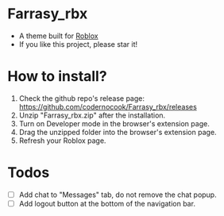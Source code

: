 # Farrasy_rbx

- A theme built for [Roblox](https://roblox.com/)
- If you like this project, please star it!

# How to install?
1. Check the github repo's release page: https://github.com/codernocook/Farrasy_rbx/releases
2. Unzip "Farrasy_rbx.zip" after the installation.
3. Turn on Developer mode in the browser's extension page.
4. Drag the unzipped folder into the browser's extension page.
5. Refresh your Roblox page.

# Todos
- [ ] Add chat to "Messages" tab, do not remove the chat popup.
- [ ] Add logout button at the bottom of the navigation bar.
